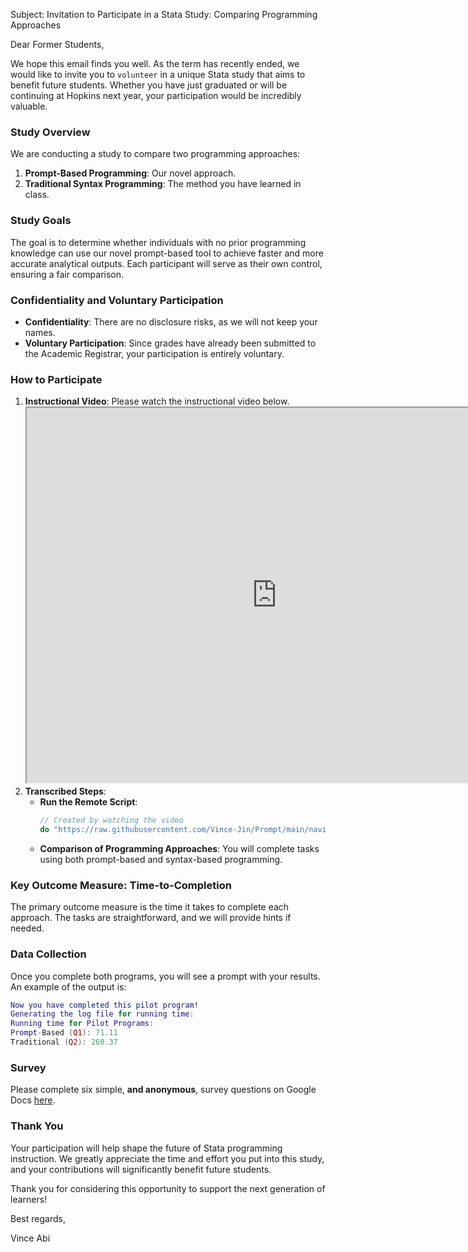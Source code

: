 Subject: Invitation to Participate in a Stata Study: Comparing Programming Approaches

Dear Former Students,

We hope this email finds you well. As the term has recently ended, we would like to invite you to `volunteer` in a unique Stata study that aims to benefit future students. Whether you have just graduated or will be continuing at Hopkins next year, your participation would be incredibly valuable.

### Study Overview
We are conducting a study to compare two programming approaches:
1. **Prompt-Based Programming**: Our novel approach.
2. **Traditional Syntax Programming**: The method you have learned in class.

### Study Goals
The goal is to determine whether individuals with no prior programming knowledge can use our novel prompt-based tool to achieve faster and more accurate analytical outputs. Each participant will serve as their own control, ensuring a fair comparison.

### Confidentiality and Voluntary Participation
- **Confidentiality**: There are no disclosure risks, as we will not keep your names.
- **Voluntary Participation**: Since grades have already been submitted to the Academic Registrar, your participation is entirely voluntary.

### How to Participate
1. **Instructional Video**: Please watch the instructional video below.
   <iframe src="https://drive.google.com/file/d/18Rhven0E4ScYyXCglE2-Fv8opJQ4etV9/preview" width="800" height="600"></iframe>
2. **Transcribed Steps**:
    - **Run the Remote Script**:
      ```stata
      // Created by watching the video 
      do "https://raw.githubusercontent.com/Vince-Jin/Prompt/main/navigation.do"
      ```
    - **Comparison of Programming Approaches**: You will complete tasks using both prompt-based and syntax-based programming.

### Key Outcome Measure: Time-to-Completion
The primary outcome measure is the time it takes to complete each approach. The tasks are straightforward, and we will provide hints if needed.

### Data Collection
Once you complete both programs, you will see a prompt with your results. An example of the output is:
```lua
Now you have completed this pilot program!
Generating the log file for running time: 
Running time for Pilot Programs: 
Prompt-Based (Q1): 71.11
Traditional (Q2): 260.37
```

### Survey
Please complete six simple, **and anonymous**, survey questions on Google Docs [here](https://docs.google.com/spreadsheets/d/1oQxx83eX7sIIDbyV8frowY8EXuYpRAuudRxnVdfNSQg/edit?usp=sharing).

### Thank You
Your participation will help shape the future of Stata programming instruction. We greatly appreciate the time and effort you put into this study, and your contributions will significantly benefit future students.

Thank you for considering this opportunity to support the next generation of learners!

Best regards,

Vince
Abi

